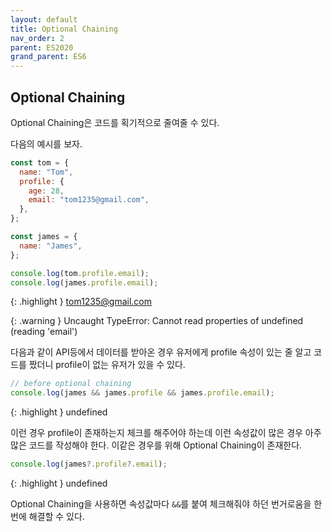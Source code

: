 ```yaml
---
layout: default
title: Optional Chaining
nav_order: 2
parent: ES2020
grand_parent: ES6
---
```


## Optional Chaining

Optional Chaining은 코드를 획기적으로 줄여줄 수 있다.

다음의 예시를 보자.

```js
const tom = {
  name: "Tom",
  profile: {
    age: 28,
    email: "tom1235@gmail.com",
  },
};

const james = {
  name: "James",
};

console.log(tom.profile.email);
console.log(james.profile.email);
```

{: .highlight }
tom1235@gmail.com

{: .warning }
Uncaught TypeError: Cannot read properties of undefined (reading 'email')

다음과 같이 API등에서 데이터를 받아온 경우 유저에게 profile 속성이 있는 줄 알고 코드를 짰더니 profile이 없는 유저가 있을 수 있다.

```js
// before optional chaining
console.log(james && james.profile && james.profile.email);
```

{: .highlight }
undefined

이런 경우 profile이 존재하는지 체크를 해주어야 하는데 이런 속성값이 많은 경우 아주 많은 코드를 작성해야 한다. 이같은 경우를 위해 Optional Chaining이 존재한다.

```js
console.log(james?.profile?.email);
```

{: .highlight }
undefined

Optional Chaining을 사용하면 속성값마다 `&&`를 붙여 체크해줘야 하던 번거로움을 한번에 해결할 수 있다.
